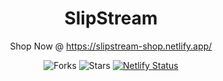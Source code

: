 <div align="center">

# SlipStream

Shop Now @ https://slipstream-shop.netlify.app/

![Forks](https://img.shields.io/github/forks/NtshVrm/e_commerce)
![Stars](https://img.shields.io/github/forks/NtshVrm/e_commerce)
[![Netlify Status](https://api.netlify.com/api/v1/badges/a1fe7d1f-75e9-4c30-bd3a-8df76d74c08c/deploy-status)](https://app.netlify.com/sites/infinityui/deploys)

</div>

 
